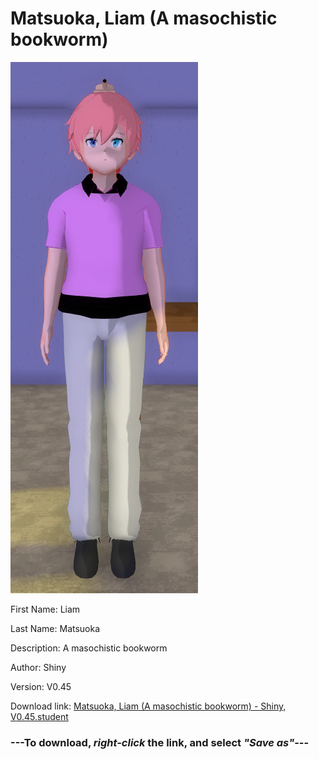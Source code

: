 # Matsuoka, Liam (A masochistic bookworm)

<img src = "https://raw.githubusercontent.com/Arbiter1223/Daigaku-Gurashi-Custom-Students/master/Students/Files/Matsuoka%2C%20Liam%20(A%20masochistic%20bookworm).png">

First Name: Liam

Last Name: Matsuoka

Description: A masochistic bookworm

Author: Shiny

Version: V0.45

Download link: <a href="https://raw.githubusercontent.com/Arbiter1223/Daigaku-Gurashi-Custom-Students/master/Students/Files/Matsuoka%2C%20Liam%20(A%20masochistic%20bookworm)%20-%20Shiny%2C%20V0.45.student">Matsuoka, Liam (A masochistic bookworm) - Shiny, V0.45.student</a>

### ---**To download, _right-click_ the link, and select _"Save as"_**---
